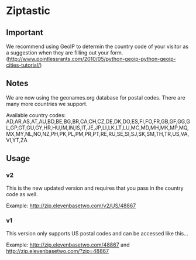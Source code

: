 Ziptastic
=========

Important
---------
We recommend using GeoIP to determin the country code of your visitor as a suggestion when they are filling out your form.
(http://www.pointlessrants.com/2010/05/python-geoip-python-geoip-cities-tutorial/)

Notes
-----
We are now using the geonames.org database for postal codes. There are many more countries we support.

Available country codes:
AD,AR,AS,AT,AU,BD,BE,BG,BR,CA,CH,CZ,DE,DK,DO,ES,FI,FO,FR,GB,GF,GG,GL,GP,GT,GU,GY,HR,HU,IM,IN,IS,IT,JE,JP,LI,LK,LT,LU,MC,MD,MH,MK,MP,MQ,MX,MY,NL,NO,NZ,PH,PK,PL,PM,PR,PT,RE,RU,SE,SI,SJ,SK,SM,TH,TR,US,VA,VI,YT,ZA

Usage
-----
### v2 ###
This is the new updated version and requires that you pass in the country code as well.

Example:
http://zip.elevenbasetwo.com/v2/US/48867

### v1 ###
This version only supports US postal codes and can be accessed like this...

Example:
http://zip.elevenbasetwo.com/48867
and
http://zip.elevenbasetwo.com/?zip=48867
